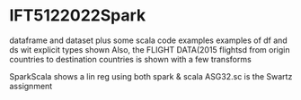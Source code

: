 # IFT5122022Spark
dataframe and dataset plus some scala code examples
examples of df and ds  wit explicit types shown
Also, the FLIGHT DATA(2015 flightsd from origin countries to 
destination countries is shown with a few transforms

SparkScala shows a lin reg using both spark & scala
ASG32.sc is the Swartz assignment
